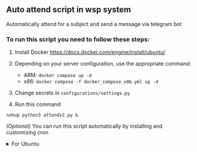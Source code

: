 ## Auto attend script in wsp system
Automatically attend for a subject and send a message via telegram bot


### To run this script you need to follow these steps:

1. Install Docker https://docs.docker.com/engine/install/ubuntu/

2. Depending on your server configuration, use the appropriate command:
    - ARM: `docker compose up -d`
    - x86: `docker compose -f docker_compose_x86.yml up -d`

3. Change secrets in `configurations/settings.py` 

4. Run this command
```
nohup python3 attendv2.py &
```

*(Optional)* You can run this script automatically by     installing and customizing cron
<details>
    <summary>For Ubuntu</summary>

    sudo apt-get update
    sudo apt-get install cron
    echo "*/5 * * * * pgrep -f attend2.py | pgrep python || nohup python3 /usr/src/app/Auto_attend/attendv2.py > testing.out &" | crontab -

Last command will check script every 5 mins and execute if it was stopped

</details>

